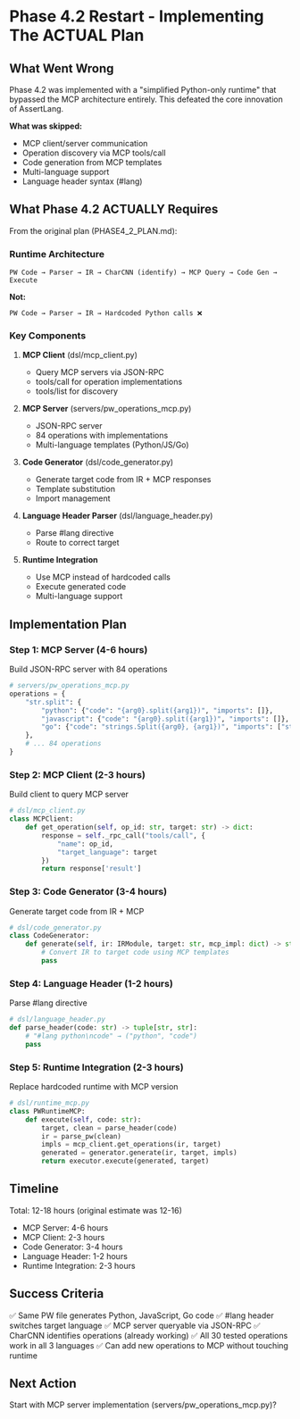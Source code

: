 # Phase 4.2 Restart - Implementing The ACTUAL Plan

## What Went Wrong

Phase 4.2 was implemented with a "simplified Python-only runtime" that bypassed the MCP architecture entirely. This defeated the core innovation of AssertLang.

**What was skipped:**
- MCP client/server communication
- Operation discovery via MCP tools/call
- Code generation from MCP templates
- Multi-language support
- Language header syntax (#lang)

## What Phase 4.2 ACTUALLY Requires

From the original plan (PHASE4_2_PLAN.md):

### Runtime Architecture
```
PW Code → Parser → IR → CharCNN (identify) → MCP Query → Code Gen → Execute
```

**Not:**
```
PW Code → Parser → IR → Hardcoded Python calls ❌
```

### Key Components

1. **MCP Client** (dsl/mcp_client.py)
   - Query MCP servers via JSON-RPC
   - tools/call for operation implementations
   - tools/list for discovery

2. **MCP Server** (servers/pw_operations_mcp.py)
   - JSON-RPC server
   - 84 operations with implementations
   - Multi-language templates (Python/JS/Go)

3. **Code Generator** (dsl/code_generator.py)
   - Generate target code from IR + MCP responses
   - Template substitution
   - Import management

4. **Language Header Parser** (dsl/language_header.py)
   - Parse #lang directive
   - Route to correct target

5. **Runtime Integration**
   - Use MCP instead of hardcoded calls
   - Execute generated code
   - Multi-language support

## Implementation Plan

### Step 1: MCP Server (4-6 hours)
Build JSON-RPC server with 84 operations

```python
# servers/pw_operations_mcp.py
operations = {
    "str.split": {
        "python": {"code": "{arg0}.split({arg1})", "imports": []},
        "javascript": {"code": "{arg0}.split({arg1})", "imports": []},
        "go": {"code": "strings.Split({arg0}, {arg1})", "imports": ["strings"]}
    },
    # ... 84 operations
}
```

### Step 2: MCP Client (2-3 hours)
Build client to query MCP server

```python
# dsl/mcp_client.py
class MCPClient:
    def get_operation(self, op_id: str, target: str) -> dict:
        response = self._rpc_call("tools/call", {
            "name": op_id,
            "target_language": target
        })
        return response['result']
```

### Step 3: Code Generator (3-4 hours)
Generate target code from IR + MCP

```python
# dsl/code_generator.py
class CodeGenerator:
    def generate(self, ir: IRModule, target: str, mcp_impl: dict) -> str:
        # Convert IR to target code using MCP templates
        pass
```

### Step 4: Language Header (1-2 hours)
Parse #lang directive

```python
# dsl/language_header.py
def parse_header(code: str) -> tuple[str, str]:
    # "#lang python\ncode" → ("python", "code")
    pass
```

### Step 5: Runtime Integration (2-3 hours)
Replace hardcoded runtime with MCP version

```python
# dsl/runtime_mcp.py
class PWRuntimeMCP:
    def execute(self, code: str):
        target, clean = parse_header(code)
        ir = parse_pw(clean)
        impls = mcp_client.get_operations(ir, target)
        generated = generator.generate(ir, target, impls)
        return executor.execute(generated, target)
```

## Timeline

Total: 12-18 hours (original estimate was 12-16)

- MCP Server: 4-6 hours
- MCP Client: 2-3 hours  
- Code Generator: 3-4 hours
- Language Header: 1-2 hours
- Runtime Integration: 2-3 hours

## Success Criteria

✅ Same PW file generates Python, JavaScript, Go code
✅ #lang header switches target language
✅ MCP server queryable via JSON-RPC
✅ CharCNN identifies operations (already working)
✅ All 30 tested operations work in all 3 languages
✅ Can add new operations to MCP without touching runtime

## Next Action

Start with MCP server implementation (servers/pw_operations_mcp.py)?
